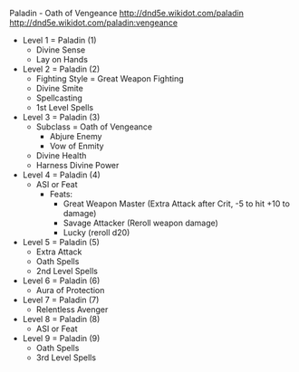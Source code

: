 
Paladin - Oath of Vengeance
http://dnd5e.wikidot.com/paladin
http://dnd5e.wikidot.com/paladin:vengeance

- Level 1 = Paladin (1)
	- Divine Sense
	- Lay on Hands
- Level 2 = Paladin (2)
	- Fighting Style = Great Weapon Fighting
	- Divine Smite
	- Spellcasting
	- 1st Level Spells
- Level 3 = Paladin (3)
	- Subclass = Oath of Vengeance
		- Abjure Enemy
		- Vow of Enmity
	- Divine Health
	- Harness Divine Power
- Level 4 = Paladin (4)
	- ASI or Feat
		- Feats:
			- Great Weapon Master (Extra Attack after Crit, -5 to hit +10 to damage)
			- Savage Attacker (Reroll weapon damage)
			- Lucky (reroll d20)
- Level 5 = Paladin (5)
	- Extra Attack
	- Oath Spells
	- 2nd Level Spells
- Level 6 = Paladin (6)
	- Aura of Protection
- Level 7 = Paladin (7)
	- Relentless Avenger
- Level 8 = Paladin (8)
	- ASI or Feat
- Level 9 = Paladin (9)
	- Oath Spells
	- 3rd Level Spells





